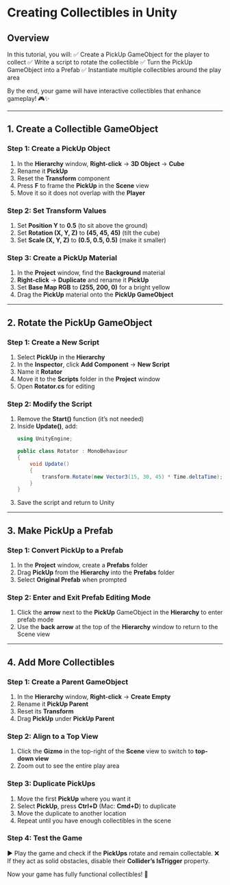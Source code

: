 # **Creating Collectibles in Unity**

## **Overview**
In this tutorial, you will:
✅ Create a PickUp GameObject for the player to collect
✅ Write a script to rotate the collectible
✅ Turn the PickUp GameObject into a Prefab
✅ Instantiate multiple collectibles around the play area

By the end, your game will have interactive collectibles that enhance gameplay! 🎮✨

---
## **1. Create a Collectible GameObject**
### **Step 1: Create a PickUp Object**
1. In the **Hierarchy** window, **Right-click** → **3D Object** → **Cube**
2. Rename it **PickUp**
3. Reset the **Transform** component
4. Press **F** to frame the **PickUp** in the **Scene** view
5. Move it so it does not overlap with the **Player**

### **Step 2: Set Transform Values**
1. Set **Position Y** to **0.5** (to sit above the ground)
2. Set **Rotation (X, Y, Z)** to **(45, 45, 45)** (tilt the cube)
3. Set **Scale (X, Y, Z)** to **(0.5, 0.5, 0.5)** (make it smaller)

### **Step 3: Create a PickUp Material**
1. In the **Project** window, find the **Background** material
2. **Right-click** → **Duplicate** and rename it **PickUp**
3. Set **Base Map RGB** to **(255, 200, 0)** for a bright yellow
4. Drag the **PickUp** material onto the **PickUp GameObject**

---
## **2. Rotate the PickUp GameObject**
### **Step 1: Create a New Script**
1. Select **PickUp** in the **Hierarchy**
2. In the **Inspector**, click **Add Component** → **New Script**
3. Name it **Rotator**
4. Move it to the **Scripts** folder in the **Project** window
5. Open **Rotator.cs** for editing

### **Step 2: Modify the Script**
1. Remove the **Start()** function (it’s not needed)
2. Inside **Update()**, add:
   ```csharp
   using UnityEngine;
   
   public class Rotator : MonoBehaviour
   {
       void Update()
       {
           transform.Rotate(new Vector3(15, 30, 45) * Time.deltaTime);
       }
   }
   ```
3. Save the script and return to Unity

---
## **3. Make PickUp a Prefab**
### **Step 1: Convert PickUp to a Prefab**
1. In the **Project** window, create a **Prefabs** folder
2. Drag **PickUp** from the **Hierarchy** into the **Prefabs** folder
3. Select **Original Prefab** when prompted

### **Step 2: Enter and Exit Prefab Editing Mode**
1. Click the **arrow** next to the **PickUp** GameObject in the **Hierarchy** to enter prefab mode
2. Use the **back arrow** at the top of the **Hierarchy** window to return to the Scene view

---
## **4. Add More Collectibles**
### **Step 1: Create a Parent GameObject**
1. In the **Hierarchy** window, **Right-click** → **Create Empty**
2. Rename it **PickUp Parent**
3. Reset its **Transform**
4. Drag **PickUp** under **PickUp Parent**

### **Step 2: Align to a Top View**
1. Click the **Gizmo** in the top-right of the **Scene** view to switch to **top-down view**
2. Zoom out to see the entire play area

### **Step 3: Duplicate PickUps**
1. Move the first **PickUp** where you want it
2. Select **PickUp**, press **Ctrl+D** (Mac: **Cmd+D**) to duplicate
3. Move the duplicate to another location
4. Repeat until you have enough collectibles in the scene

### **Step 4: Test the Game**
▶️ Play the game and check if the **PickUps** rotate and remain collectable.
❌ If they act as solid obstacles, disable their **Collider’s IsTrigger** property.

Now your game has fully functional collectibles! 🎉

